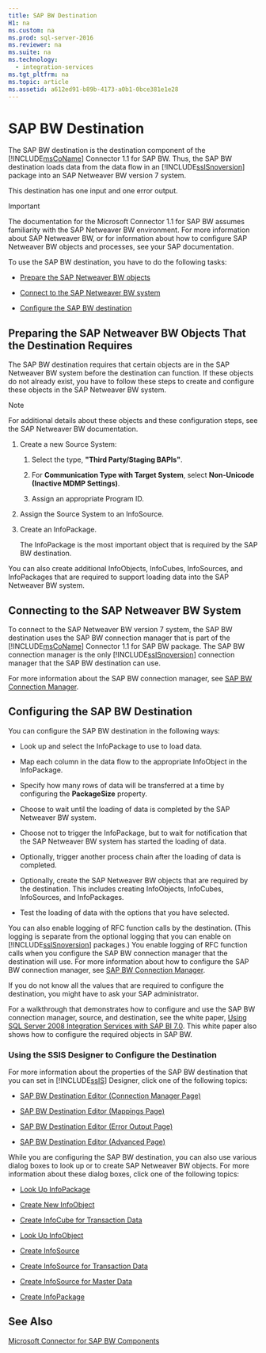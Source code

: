 ```yaml
---
title: SAP BW Destination
H1: na
ms.custom: na
ms.prod: sql-server-2016
ms.reviewer: na
ms.suite: na
ms.technology: 
  - integration-services
ms.tgt_pltfrm: na
ms.topic: article
ms.assetid: a612ed91-b89b-4173-a0b1-0bce381e1e28
---
```

# SAP BW Destination
  The SAP BW destination is the destination component of the [!INCLUDE[msCoName](../../Token/Other/msCoName_md.md)] Connector 1.1 for SAP BW. Thus, the SAP BW destination loads data from the data flow in an [!INCLUDE[ssISnoversion](../../Token/Other/ssISnoversion_md.md)] package into an SAP Netweaver BW version 7 system.  
  
 This destination has one input and one error output.  
  
> [!IMPORTANT]  
>  The documentation for the Microsoft Connector 1.1 for SAP BW assumes familiarity with the SAP Netweaver BW environment. For more information about SAP Netweaver BW, or for information about how to configure SAP Netweaver BW objects and processes, see your SAP documentation.  
  
 To use the SAP BW destination, you have to do the following tasks:  
  
-   [Prepare the SAP Netweaver BW objects](#bkmk_Prepare_Objects)  
  
-   [Connect to the SAP Netweaver BW system](#bkmk_Connect_Database)  
  
-   [Configure the SAP BW destination](#bkmk_Configure_Destination)  
  
##  <a name="bkmk_Prepare_Objects"></a> Preparing the SAP Netweaver BW Objects That the Destination Requires  
 The SAP BW destination requires that certain objects are in the SAP Netweaver BW system before the destination can function. If these objects do not already exist, you have to follow these steps to create and configure these objects in the SAP Netweaver BW system.  
  
> [!NOTE]  
>  For additional details about these objects and these configuration steps, see the SAP Netweaver BW documentation.  
  
1.  Create a new Source System:  
  
    1.  Select the type, **"Third Party\/Staging BAPIs"**.  
  
    2.  For **Communication Type with Target System**, select **Non\-Unicode \(Inactive MDMP Settings\)**.  
  
    3.  Assign an appropriate Program ID.  
  
2.  Assign the Source System to an InfoSource.  
  
3.  Create an InfoPackage.  
  
     The InfoPackage is the most important object that is required by the SAP BW destination.  
  
 You can also create additional InfoObjects, InfoCubes, InfoSources, and InfoPackages that are required to support loading data into the SAP Netweaver BW system.  
  
##  <a name="bkmk_Connect_Database"></a> Connecting to the SAP Netweaver BW System  
 To connect to the SAP Netweaver BW version 7 system, the SAP BW destination uses the SAP BW connection manager that is part of the [!INCLUDE[msCoName](../../Token/Other/msCoName_md.md)] Connector 1.1 for SAP BW package. The SAP BW connection manager is the only [!INCLUDE[ssISnoversion](../../Token/Other/ssISnoversion_md.md)] connection manager that the SAP BW destination can use.  
  
 For more information about the SAP BW connection manager, see [SAP BW Connection Manager](../../Topics/TopicNameNotContainA/SAP-BW-Connection-Manager.md).  
  
##  <a name="bkmk_Configure_Destination"></a> Configuring the SAP BW Destination  
 You can configure the SAP BW destination in the following ways:  
  
-   Look up and select the InfoPackage to use to load data.  
  
-   Map each column in the data flow to the appropriate InfoObject in the InfoPackage.  
  
-   Specify how many rows of data will be transferred at a time by configuring the **PackageSize** property.  
  
-   Choose to wait until the loading of data is completed by the SAP Netweaver BW system.  
  
-   Choose not to trigger the InfoPackage, but to wait for notification that the SAP Netweaver BW system has started the loading of data.  
  
-   Optionally, trigger another process chain after the loading of data is completed.  
  
-   Optionally, create the SAP Netweaver BW objects that are required by the destination. This includes creating InfoObjects, InfoCubes, InfoSources, and InfoPackages.  
  
-   Test the loading of data with the options that you have selected.  
  
 You can also enable logging of RFC function calls by the destination. \(This logging is separate from the optional logging that you can enable on [!INCLUDE[ssISnoversion](../../Token/Other/ssISnoversion_md.md)] packages.\) You enable logging of RFC function calls when you configure the SAP BW connection manager that the destination will use. For more information about how to configure the SAP BW connection manager, see [SAP BW Connection Manager](../../Topics/TopicNameNotContainA/SAP-BW-Connection-Manager.md).  
  
 If you do not know all the values that are required to configure the destination, you might have to ask your SAP administrator.  
  
 For a walkthrough that demonstrates how to configure and use the SAP BW connection manager, source, and destination, see the white paper, [Using SQL Server 2008 Integration Services with SAP BI 7.0](http://go.microsoft.com/fwlink/?LinkID=137090). This white paper also shows how to configure the required objects in SAP BW.  
  
### Using the SSIS Designer to Configure the Destination  
 For more information about the properties of the SAP BW destination that you can set in [!INCLUDE[ssIS](../../Token/Other/ssIS_md.md)] Designer, click one of the following topics:  
  
-   [SAP BW Destination Editor &#40;Connection Manager Page&#41;](../../Topics/TopicNameNotContainA/SAP-BW-Destination-Editor--Connection-Manager-Page-.md)  
  
-   [SAP BW Destination Editor &#40;Mappings Page&#41;](../../Topics/TopicNameNotContainA/SAP-BW-Destination-Editor--Mappings-Page-.md)  
  
-   [SAP BW Destination Editor &#40;Error Output Page&#41;](../../Topics/TopicNameNotContainA/SAP-BW-Destination-Editor--Error-Output-Page-.md)  
  
-   [SAP BW Destination Editor &#40;Advanced Page&#41;](../../Topics/TopicNameNotContainA/SAP-BW-Destination-Editor--Advanced-Page-.md)  
  
 While you are configuring the SAP BW destination, you can also use various dialog boxes to look up or to create SAP Netweaver BW objects. For more information about these dialog boxes, click one of the following topics:  
  
-   [Look Up InfoPackage](../../Topics/TopicNameNotContainA/Look-Up-InfoPackage.md)  
  
-   [Create New InfoObject](../../Topics/TopicNameNotContainA/Create-New-InfoObject.md)  
  
-   [Create InfoCube for Transaction Data](../../Topics/TopicNameNotContainA/Create-InfoCube-for-Transaction-Data.md)  
  
-   [Look Up InfoObject](../../Topics/TopicNameNotContainA/Look-Up-InfoObject.md)  
  
-   [Create InfoSource](../../Topics/TopicNameNotContainA/Create-InfoSource.md)  
  
-   [Create InfoSource for Transaction Data](../../Topics/TopicNameNotContainA/Create-InfoSource-for-Transaction-Data.md)  
  
-   [Create InfoSource for Master Data](../../Topics/TopicNameNotContainA/Create-InfoSource-for-Master-Data.md)  
  
-   [Create InfoPackage](../../Topics/TopicNameNotContainA/Create-InfoPackage.md)  
  
## See Also  
 [Microsoft Connector for SAP BW Components](../../Topics/TopicNameNotContainA/Microsoft-Connector-for-SAP-BW-Components.md)  
  
  